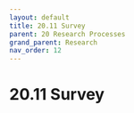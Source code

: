 ```yaml
---
layout: default
title: 20.11 Survey
parent: 20 Research Processes
grand_parent: Research
nav_order: 12
---
```


# 20.11 Survey



